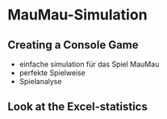 ﻿# MauMau-Simulation
## Creating a Console Game

- einfache simulation für das Spiel MauMau
- perfekte Spielweise
- Spielanalyse

## Look at the Excel-statistics 
